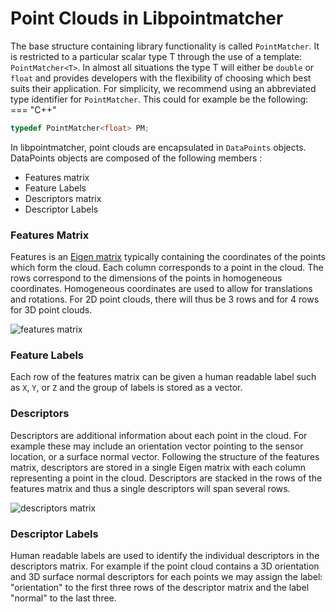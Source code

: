 # Point Clouds in Libpointmatcher

The base structure containing library functionality is called `PointMatcher`.  It is restricted to a particular scalar type T through the use of a template: `PointMatcher<T>`.  In almost all situations the type T will either be `double` or `float` and provides developers with the flexibility of choosing which best suits their application.  For simplicity, we recommend using an abbreviated type identifier for `PointMatcher`.  This could for example be the following:
=== "C++"
```cpp
typedef PointMatcher<float> PM;
``` 

In libpointmatcher, point clouds are encapsulated in `DataPoints` objects.  DataPoints objects are composed of the following members :

* Features matrix
* Feature Labels
* Descriptors matrix
* Descriptor Labels 

### Features Matrix

Features is an [Eigen matrix](http://eigen.tuxfamily.org/dox/classEigen_1_1Matrix.html) typically containing the coordinates of the points which form the cloud.  Each column corresponds to a point in the cloud.  The rows correspond to the dimensions of the points in homogeneous coordinates.  Homogeneous coordinates are used to allow for translations and rotations.  For 2D point clouds, there will thus be 3 rows and for 4 rows for 3D point clouds.

![features matrix](images/featuresMatrix.png)

### Feature Labels

Each row of the features matrix can be given a human readable label such as `X`, `Y`, or `Z` and the
 group of labels is stored as a vector.

### Descriptors

Descriptors are additional information about each point in the cloud.  For example these may include an orientation vector pointing to the sensor location, or a surface normal vector.  Following the structure of the features matrix, descriptors are stored in a single Eigen matrix with each column representing a point in the cloud.  Descriptors are stacked in the rows of the features matrix and thus a single descriptors will span several rows.

![descriptors matrix](images/descriptorsMatrix.png)

### Descriptor Labels

Human readable labels are used to identify the individual descriptors in the descriptors matrix.  For example if the point cloud contains a 3D orientation and 3D surface normal descriptors for each points we may assign the label: "orientation" to the first three rows of the descriptor matrix and the label "normal" to the last three.

